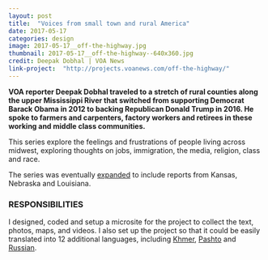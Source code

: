```yaml
---
layout: post
title:  "Voices from small town and rural America"
date: 2017-05-17
categories: design
image: 2017-05-17__off-the-highway.jpg
thumbnail: 2017-05-17__off-the-highway--640x360.jpg
credit: Deepak Dobhal | VOA News
link-project:  "http://projects.voanews.com/off-the-highway/"
---
```


**VOA reporter Deepak Dobhal traveled to a stretch of rural counties along the upper Mississippi River that switched from supporting Democrat Barack Obama in 2012 to backing Republican Donald Trump in 2016. He spoke to farmers and carpenters, factory workers and retirees in these working and middle class communities.**

This series explore the feelings and frustrations of people living across midwest, exploring thoughts on jobs, immigration, the media, religion, class and race.

The series was eventually [expanded](https://projects.voanews.com/off-the-highway/archive/) to include reports from Kansas, Nebraska and Louisiana. 

### RESPONSIBILITIES

I designed, coded and setup a microsite for the project to collect the text, photos, maps, and videos. I also set up the project so that it could be easily translated into 12 additional languages, including [Khmer](https://projects.voanews.com/off-the-highway/km/), [Pashto](https://projects.voanews.com/off-the-highway/deewa/) and [Russian](https://projects.voanews.com/off-the-highway/ru/).